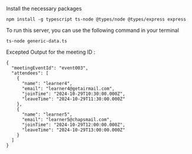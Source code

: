 
Install the necessary packages
```
npm install -g typescript ts-node @types/node @types/express express
```

To run this server, you can use the following command in your terminal
```
ts-node generic-data.ts
```

Excepted Output for the meeting ID :
```
{
  "meetingEventId": "event003",
  "attendees": [
    {
      "name": "learner4",
      "email": "learner4@getairmail.com",
      "joinTime": "2024-10-29T10:30:00.000Z",
      "leaveTime": "2024-10-29T11:30:00.000Z"
    },
    {
      "name": "learner5",
      "email": "learner5@chapsmail.com",
      "joinTime": "2024-10-29T12:00:00.000Z",
      "leaveTime": "2024-10-29T13:00:00.000Z"
    }
  ]
}
```
